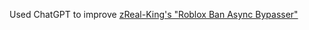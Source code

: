 Used ChatGPT to improve [zReal-King's "Roblox Ban Async Bypasser"](https://github.com/zReal-King/Roblox-Ban-Async-Bypasser/)
